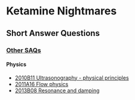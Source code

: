 # Ketamine Nightmares

## Short Answer Questions

### [Other SAQs](pex/saqs/other/)

#### Physics

- [2010B11 Ultrasonography - physical principles](2010B11_ultrasonography_physical_principles.htm)
- [2011A16 Flow physics](2011A16_flow_physics.htm)
- [2013B08 Resonance and damping](2013B08_resonance_and_damping.htm)

